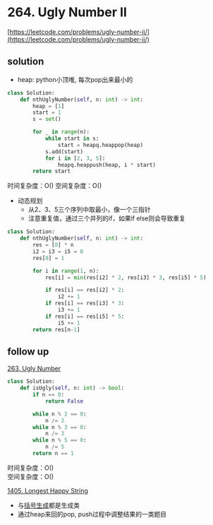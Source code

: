 # 264. Ugly Number II

[https://leetcode.com/problems/ugly-number-ii/](https://leetcode.com/problems/ugly-number-ii/)

## solution

- heap: python小顶堆, 每次pop出来最小的

```python
class Solution:
    def nthUglyNumber(self, n: int) -> int:
        heap = [1]
        start = 1
        s = set()

        for _ in range(n):
            while start in s:
                start = heapq.heappop(heap)
            s.add(start)
            for i in [2, 3, 5]:
                heapq.heappush(heap, i * start)
        return start
```

时间复杂度：O()
空间复杂度：O()

- 动态规划
  - 从2、3、5三个序列中取最小，像一个三指针
  - 注意重复值，通过三个并列的if，如果if else则会导致重复

```python
class Solution:
    def nthUglyNumber(self, n: int) -> int:
        res = [0] * n
        i2 = i3 = i5 = 0
        res[0] = 1

        for i in range(1, n):
            res[i] = min(res[i2] * 2, res[i3] * 3, res[i5] * 5)

            if res[i] == res[i2] * 2:
                i2 += 1
            if res[i] == res[i3] * 3:
                i3 += 1
            if res[i] == res[i5] * 5:
                i5 += 1
        return res[n-1]
```

## follow up

[263. Ugly Number](https://leetcode.com/problems/ugly-number/)

```python
class Solution:
    def isUgly(self, n: int) -> bool:
        if n == 0:
            return False

        while n % 2 == 0:
            n /= 2
        while n % 3 == 0:
            n /= 3
        while n % 5 == 0:
            n /= 5
        return n == 1
```

时间复杂度：O() <br>
空间复杂度：O()

[1405. Longest Happy String](https://leetcode.com/problems/longest-happy-string/description/)

- 与[括号生成](../07_dfs/22.%20Generate%20Parentheses.md)都是生成类
- 通过heap来回的pop, push过程中调整结果的一类题目

```python

```
